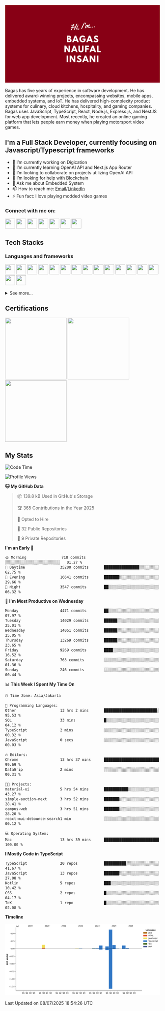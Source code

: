 <picture>
 <source media="(prefers-color-scheme: dark)" srcset="./assets/Name (dark).png">
 <source media="(prefers-color-scheme: light)" srcset="./assets/Name (light).png">
 <img alt="Hi, I'm Bagas Naufal Insani" src="./assets/Name (dark).png">
</picture>

Bagas has five years of experience in software development. He has delivered award-winning projects, encompassing websites, mobile apps, embedded systems, and IoT. He has delivered high-complexity product systems for culinary, cloud kitchens, hospitality, and gaming companies. Bagas uses JavaScript, TypeScript, React, Node.js, Express.js, and NestJS for web app development. Most recently, he created an online gaming platform that lets people earn money when playing motorsport video games.

## I'm a Full Stack Developer, currently focusing on Javascript/Typescript frameworks

- 🔭 I’m currently working on Digication
- 🌱 I’m currently learning OpenAI API and Next.js App Router
- 👯 I’m looking to collaborate on projects utilizing OpenAI API
- 🤔 I’m looking for help with Blockchain
- 💬 Ask me about Embedded System
- 📫 How to reach me: [Email](mailto:bagas_naufal96@yahoo.co.id)/[LinkedIn](https://www.linkedin.com/in/bagasnaufalinsani)
- ⚡ Fun fact: I love playing modded video games


### Connect with me on:

[<img height="32" width="32" src="https://cdn.simpleicons.org/yahoo" />](mailto:bagas_naufal96@yahoo.co.id)
[<img height="32" width="32" src="https://cdn.simpleicons.org/linkedin" />](https://www.linkedin.com/in/bagasnaufalinsani)
[<img height="32" width="32" src="https://cdn.simpleicons.org/stackoverflow" />](https://stackoverflow.com/users/8262346/bagas-naufal-insani)
[<img height="32" width="32" src="https://cdn.simpleicons.org/twitter" />](https://twitter.com/bagasn7)
[<img height="32" width="32" src="https://cdn.simpleicons.org/instagram" />](https://www.instagram.com/bagas.n7)
[<img height="32" width="32" src="https://cdn.simpleicons.org/facebook" />](https://www.facebook.com/bagas.naufal.insani)
[<img height="32" width="32" src="https://cdn.simpleicons.org/spotify" />](https://open.spotify.com/user/21tybanh7pmggsk7ibsvbyvha)


## Tech Stacks

### Languages and frameworks

[<img height="32" width="32" src="https://cdn.simpleicons.org/javascript" />](https://www.javascript.com/)
[<img height="32" width="32" src="https://cdn.simpleicons.org/typescript" />](https://www.typescriptlang.org/)
[<img height="32" width="32" src="https://cdn.simpleicons.org/html5" />](https://developer.mozilla.org/en-US/docs/Glossary/HTML5)
[<img height="32" width="32" src="https://cdn.simpleicons.org/css3" />](https://www.css3.com/)
[<img height="32" width="32" src="https://cdn.simpleicons.org/react" />](https://react.dev/)
[<img height="32" width="32" src="https://cdn.simpleicons.org/next.js" />](https://nextjs.org/)
[<img height="32" width="32" src="https://cdn.simpleicons.org/node.js" />](https://nodejs.org/)
[<img height="32" width="32" src="https://cdn.simpleicons.org/express" />](https://expressjs.com/)
[<img height="32" width="32" src="https://cdn.simpleicons.org/nestjs" />](https://nestjs.com/)
[<img height="32" width="32" src="https://cdn.simpleicons.org/sst" />](https://sst.dev/)
[<img height="32" width="32" src="https://cdn.simpleicons.org/python" />](https://www.python.org/)
[<img height="32" width="32" src="https://cdn.simpleicons.org/kotlin" />](https://kotlinlang.org/)
[<img height="32" width="32" src="https://cdn.simpleicons.org/androidstudio" />](https://developer.android.com/studio)
[<img height="32" width="32" src="https://cdn.simpleicons.org/c++" />](https://cplusplus.com/)
[<img height="32" width="32" src="https://cdn.simpleicons.org/php" />](https://www.php.net/)
[<img height="32" width="32" src="https://cdn.simpleicons.org/laravel" />](https://laravel.com/)

<details>

<summary> See more... </summary>

### Databases and Storages

[<img height="32" width="32" src="https://cdn.simpleicons.org/mysql" />](https://www.mysql.com/)
[<img height="32" width="32" src="https://cdn.simpleicons.org/sqlite" />](https://www.sqlite.org/)
[<img height="32" width="32" src="https://cdn.simpleicons.org/postgresql" />](https://www.postgresql.org/)
[<img height="32" width="32" src="https://cdn.simpleicons.org/graphql" />](https://graphql.org/)
[<img height="32" width="32" src="https://cdn.simpleicons.org/amazonrds" />](https://aws.amazon.com/rds/)
[<img height="32" width="32" src="https://cdn.simpleicons.org/amazons3" />](https://aws.amazon.com/s3/)
[<img height="32" width="32" src="https://cdn.simpleicons.org/amazondynamodb" />](https://aws.amazon.com/dynamodb/)
[<img height="32" width="32" src="https://cdn.simpleicons.org/mongodb" />](https://www.mongodb.com/)
[<img height="32" width="32" src="https://cdn.simpleicons.org/firebase" />](https://firebase.google.com/)
[<img height="32" width="32" src="https://cdn.simpleicons.org/supabase" />](https://supabase.com/)
[<img height="32" width="32" src="https://cdn.simpleicons.org/hasura" />](https://hasura.io/)

### UI Libraries

[<img height="32" width="32" src="https://cdn.simpleicons.org/mui" />](https://mui.com/)
[<img height="32" width="32" src="https://cdn.simpleicons.org/bootstrap" />](https://getbootstrap.com/)
[<img height="32" width="32" src="https://cdn.simpleicons.org/tailwindcss" />](https://tailwindcss.com/)

### Cloud Platforms and Deployment Tools

[<img height="32" width="32" src="https://cdn.simpleicons.org/amazonaws" />](https://aws.amazon.com/)
[<img height="32" width="32" src="https://cdn.simpleicons.org/googlecloud" />](https://cloud.google.com/)
[<img height="32" width="32" src="https://cdn.simpleicons.org/vercel" />](https://vercel.com/)
[<img height="32" width="32" src="https://cdn.simpleicons.org/digitalocean" />](https://www.digitalocean.com/)
[<img height="32" width="32" src="https://cdn.simpleicons.org/heroku" />](https://www.heroku.com/)
[<img height="32" width="32" src="https://cdn.simpleicons.org/amazonapigateway" />](https://aws.amazon.com/api-gateway/)
[<img height="32" width="32" src="https://cdn.simpleicons.org/awslambda" />](https://aws.amazon.com/lambda/)
[<img height="32" width="32" src="https://cdn.simpleicons.org/awsfargate" />](https://aws.amazon.com/fargate/)
[<img height="32" width="32" src="https://cdn.simpleicons.org/amazonec2" />](https://aws.amazon.com/ec2/)
[<img height="32" width="32" src="https://cdn.simpleicons.org/awsamplify" />](https://aws.amazon.com/amplify/)
[<img height="32" width="32" src="https://cdn.simpleicons.org/amazonecs" />](https://aws.amazon.com/ecs/)
[<img height="32" width="32" src="https://cdn.simpleicons.org/amazoneks" />](https://aws.amazon.com/id/eks/)
[<img height="32" width="32" src="https://cdn.simpleicons.org/kubernetes" />](https://kubernetes.io/)
[<img height="32" width="32" src="https://cdn.simpleicons.org/githubactions" />](https://github.com/features/actions)
[<img height="32" width="32" src="https://cdn.simpleicons.org/bitbucket" />](https://bitbucket.org/product/features/pipelines)
[<img height="32" width="32" src="https://cdn.simpleicons.org/cpanel" />](https://cpanel.net/)

### Authentication and Payment

[<img height="32" width="32" src="https://cdn.simpleicons.org/auth0" />](https://auth0.com/)
[<img height="32" width="32" src="https://cdn.simpleicons.org/supabase" />](https://supabase.com/auth)
[<img height="32" width="32" src="https://cdn.simpleicons.org/amazonaws" />](https://aws.amazon.com/cognito/)
[<img height="32" width="32" src="https://cdn.simpleicons.org/jsonwebtokens" />](https://jwt.io/)
[<img height="32" width="32" src="https://cdn.simpleicons.org/stripe" />](https://stripe.com/)
[<img height="32" width="32" src="https://cdn.simpleicons.org/gitter" />](https://midtrans.com/)

### Tools and Development

[<img height="32" width="32" src="https://cdn.simpleicons.org/visualstudiocode" />](https://code.visualstudio.com/)
[<img height="32" width="32" src="https://cdn.simpleicons.org/docker" />](https://www.docker.com/)
[<img height="32" width="32" src="https://cdn.simpleicons.org/webpack" />](https://webpack.js.org/)
[<img height="32" width="32" src="https://cdn.simpleicons.org/eslint" />](https://eslint.org/)
[<img height="32" width="32" src="https://cdn.simpleicons.org/prettier" />](https://prettier.io/)

### Version Control and Collaboration

[<img height="32" width="32" src="https://cdn.simpleicons.org/git" />](https://git-scm.com/)
[<img height="32" width="32" src="https://cdn.simpleicons.org/github" />](https://github.com/)
[<img height="32" width="32" src="https://cdn.simpleicons.org/bitbucket" />](https://bitbucket.org/product)
[<img height="32" width="32" src="https://cdn.simpleicons.org/gitlab" />](https://about.gitlab.com/)

### Testings

[<img height="32" width="32" src="https://cdn.simpleicons.org/jest" />](https://jestjs.io/)
[<img height="32" width="32" src="https://cdn.simpleicons.org/cypress" />](https://www.cypress.io/)
[<img height="32" width="32" src="https://cdn.simpleicons.org/testinglibrary" />](https://testing-library.com/)

### Monitoring and Error Reporting

[<img height="32" width="32" src="https://cdn.simpleicons.org/sentry" />](https://sentry.io/)
[<img height="32" width="32" src="https://cdn.simpleicons.org/datadog" />](https://www.datadoghq.com/)
[<img height="32" width="32" src="https://cdn.simpleicons.org/kibana" />](https://www.elastic.co/kibana)
[<img height="32" width="32" src="https://cdn.simpleicons.org/grafana" />](https://grafana.com/)

### Queue

[<img height="32" width="32" src="https://cdn.simpleicons.org/rabbitmq" />](https://www.rabbitmq.com/)
[<img height="32" width="32" src="https://cdn.simpleicons.org/apachekafka" />](https://kafka.apache.org/)
[<img height="32" width="32" src="https://cdn.simpleicons.org/amazonsqs" />](https://aws.amazon.com/sqs/)
[<img height="32" width="32" src="https://cdn.simpleicons.org/mqtt" />](https://mqtt.org/)

### Others

[<img height="32" width="32" src="https://cdn.simpleicons.org/electron" />](https://electronjs.org/)
[<img height="32" width="32" src="https://cdn.simpleicons.org/electronbuilder" />](https://www.electron.build/index.html)
[<img height="32" width="32" src="https://cdn.simpleicons.org/axios" />](https://axios-http.com/)
[<img height="32" width="32" src="https://cdn.simpleicons.org/apollographql" />](https://www.apollographql.com/)
[<img height="32" width="32" src="https://cdn.simpleicons.org/redux" />](https://redux.js.org/)
[<img height="32" width="32" src="https://cdn.simpleicons.org/reactrouter" />](https://reactrouter.com/)
[<img height="32" width="32" src="https://cdn.simpleicons.org/reacthookform" />](https://react-hook-form.com/)
[<img height="32" width="32" src="https://cdn.simpleicons.org/storybook" />](https://storybook.js.org/)
[<img height="32" width="32" src="https://cdn.simpleicons.org/figma" />](https://www.figma.com/)
[<img height="32" width="32" src="https://cdn.simpleicons.org/abstract" />](https://www.abstract.com/)

</details>

## Certifications

[<img height="200" width="200" src="https://images.credly.com/size/340x340/images/00634f82-b07f-4bbd-a6bb-53de397fc3a6/image.png" />](https://www.credly.com/badges/4feca77a-97c3-4a65-95ff-6c45e95b4628)
[<img height="200" width="200" src="https://images.credly.com/size/340x340/images/0e284c3f-5164-4b21-8660-0d84737941bc/image.png" />](https://www.credly.com/badges/e62e292e-2549-470d-9106-2dc105b7af7c)
[<img height="200" width="200" src="https://images.credly.com/size/340x340/images/b9feab85-1a43-4f6c-99a5-631b88d5461b/image.png" />](https://www.credly.com/badges/ef34f050-e845-4bcf-b717-c5f22d13bf72)

## My Stats

<!--START_SECTION:CodingStats-->
![Code Time](http://img.shields.io/badge/Code%20Time-1%2C751%20hrs%2055%20mins-blue)

![Profile Views](http://img.shields.io/badge/Profile%20Views-4-blue)

**🐱 My GitHub Data** 

> 📦 139.8 kB Used in GitHub's Storage 
 > 
> 🏆 365 Contributions in the Year 2025
 > 
> 💼 Opted to Hire
 > 
> 📜 32 Public Repositories 
 > 
> 🔑 9 Private Repositories 
 > 
**I'm an Early 🐤** 

```text
🌞 Morning                710 commits         ░░░░░░░░░░░░░░░░░░░░░░░░░   01.27 % 
🌆 Daytime                35200 commits       ████████████████░░░░░░░░░   62.75 % 
🌃 Evening                16641 commits       ███████░░░░░░░░░░░░░░░░░░   29.66 % 
🌙 Night                  3547 commits        ██░░░░░░░░░░░░░░░░░░░░░░░   06.32 % 
```
📅 **I'm Most Productive on Wednesday** 

```text
Monday                   4471 commits        ██░░░░░░░░░░░░░░░░░░░░░░░   07.97 % 
Tuesday                  14029 commits       ██████░░░░░░░░░░░░░░░░░░░   25.01 % 
Wednesday                14051 commits       ██████░░░░░░░░░░░░░░░░░░░   25.05 % 
Thursday                 13269 commits       ██████░░░░░░░░░░░░░░░░░░░   23.65 % 
Friday                   9269 commits        ████░░░░░░░░░░░░░░░░░░░░░   16.52 % 
Saturday                 763 commits         ░░░░░░░░░░░░░░░░░░░░░░░░░   01.36 % 
Sunday                   246 commits         ░░░░░░░░░░░░░░░░░░░░░░░░░   00.44 % 
```


📊 **This Week I Spent My Time On** 

```text
🕑︎ Time Zone: Asia/Jakarta

💬 Programming Languages: 
Other                    13 hrs 2 mins       ████████████████████████░   95.53 % 
SQL                      33 mins             █░░░░░░░░░░░░░░░░░░░░░░░░   04.12 % 
TypeScript               2 mins              ░░░░░░░░░░░░░░░░░░░░░░░░░   00.32 % 
JavaScript               0 secs              ░░░░░░░░░░░░░░░░░░░░░░░░░   00.03 % 

🔥 Editors: 
Chrome                   13 hrs 37 mins      █████████████████████████   99.69 % 
DataGrip                 2 mins              ░░░░░░░░░░░░░░░░░░░░░░░░░   00.31 % 

🐱‍💻 Projects: 
material-ui              5 hrs 54 mins       ███████████░░░░░░░░░░░░░░   43.27 % 
simple-auction-next      3 hrs 52 mins       ███████░░░░░░░░░░░░░░░░░░   28.41 % 
campus-web               3 hrs 51 mins       ███████░░░░░░░░░░░░░░░░░░   28.20 % 
react-mui-debounce-search1 min               ░░░░░░░░░░░░░░░░░░░░░░░░░   00.12 % 

💻 Operating System: 
Mac                      13 hrs 39 mins      █████████████████████████   100.00 % 
```

**I Mostly Code in TypeScript** 

```text
TypeScript               20 repos            ██████████░░░░░░░░░░░░░░░   41.67 % 
JavaScript               13 repos            ███████░░░░░░░░░░░░░░░░░░   27.08 % 
Kotlin                   5 repos             ███░░░░░░░░░░░░░░░░░░░░░░   10.42 % 
CSS                      2 repos             █░░░░░░░░░░░░░░░░░░░░░░░░   04.17 % 
TeX                      1 repo              █░░░░░░░░░░░░░░░░░░░░░░░░   02.08 % 
```



**Timeline**

![Lines of Code chart](https://raw.githubusercontent.com/Mr777Nick/Mr777Nick/main/assets/bar_graph.png)


 Last Updated on 08/07/2025 18:54:26 UTC
<!--END_SECTION:CodingStats-->
